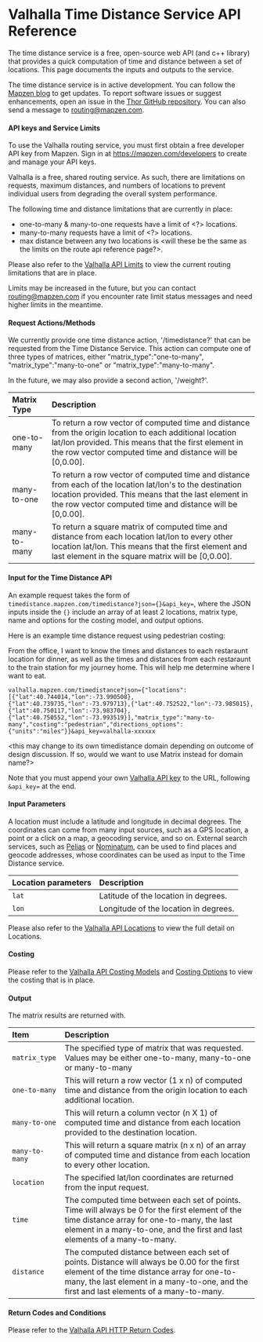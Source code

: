 
# Valhalla Time Distance Service API Reference

The time distance service is a free, open-source web API (and c++ library) that provides a quick computation of time and distance between a set of locations. This page documents the inputs and outputs to the service.

The time distance service is in active development. You can follow the [Mapzen blog](https://mapzen.com/blog) to get updates. To report software issues or suggest enhancements, open an issue in the [Thor GitHub repository](https://github.com/valhalla/thor/issues). You can also send a message to [routing@mapzen.com](mailto:routing@mapzen.com).
	
#### API keys and Service Limits

To use the Valhalla routing service, you must first obtain a free developer API key from Mapzen. Sign in at https://mapzen.com/developers to create and manage your API keys.

Valhalla is a free, shared routing service. As such, there are limitations on requests, maximum distances, and numbers of locations to prevent individual users from degrading the overall system performance.

The following time and distance limitations that are currently in place:

* one-to-many & many-to-one requests have a limit of <?> locations.
* many-to-many requests have a limit of <?> locations.
* max distance between any two locations is <will these be the same as the limits on the route api reference page?>.

Please also refer to the [Valhalla API Limits](https://mapzen.com/documentation/valhalla/api-reference/#api-keys-and-service-limits) to view the current routing limitations that are in place.

Limits may be increased in the future, but you can contact routing@mapzen.com if you encounter rate limit status messages and need higher limits in the meantime.

#### Request Actions/Methods

We currently provide one time distance action, '/timedistance?' that can be requested from the Time Distance Service.  This action can compute one of three types of matrices, either "matrix_type":"one-to-many", "matrix_type":"many-to-one" or "matrix_type":"many-to-many".  

In the future, we may also provide a second action, '/weight?'.

| Matrix Type | Description |
| :--------- | :----------- |
| one-to-many | To return a row vector of computed time and distance from the origin location to each additional location lat/lon provided. This means that the first element in the row vector computed time and distance will be [0,0.00]. |
| many-to-one | To return a row vector of computed time and distance from each of the location lat/lon's to the destination location provided. This means that the last element in the row vector computed time and distance will be [0,0.00]. |
| many-to-many | To return a square matrix of computed time and distance from each location lat/lon to every other location lat/lon.  This means that the first element and last element in the square matrix will be [0,0.00].  |


#### Input for the Time Distance API

An example request takes the form of `timedistance.mapzen.com/timedistance?json={}&api_key=`, where the JSON inputs inside the ``{}`` include an array of at least 2 locations, matrix type, name and options for the costing model, and output options.  <this may change to be the mapzen.com domain depending on outcome of design discussion>

Here is an example time distance request using pedestrian costing:

From the office, I want to know the times and distances to each restaraunt location for dinner, as well as the times and distances from each restaraunt to the train station for my journey home.  This will help me determine where I want to eat.

    valhalla.mapzen.com/timedistance?json={"locations":[{"lat":40.744014,"lon":-73.990508},{"lat":40.739735,"lon":-73.979713},{"lat":40.752522,"lon":-73.985015},{"lat":40.750117,"lon":-73.983704},{"lat":40.750552,"lon":-73.993519}],"matrix_type":"many-to-many","costing":"pedestrian","directions_options":{"units":"miles"}}&api_key=valhalla-xxxxxx
    
<this may change to its own timedistance domain depending on outcome of design discussion.  If so, would we want to use Matrix instead for domain name?>

Note that you must append your own [Valhalla API key](https://mapzen.com/developers) to the URL, following `&api_key=` at the end.

#### Input Parameters

A location must include a latitude and longitude in decimal degrees. The coordinates can come from many input sources, such as a GPS location, a point or a click on a map, a geocoding service, and so on. External search services, such as [Pelias](https://github.com/pelias) or [Nominatum](http://wiki.openstreetmap.org/wiki/Nominatim), can be used to find places and geocode addresses, whose coordinates can be used as input to the Time Distance service.

| Location parameters | Description |
| :--------- | :----------- |
| `lat` | Latitude of the location in degrees. |
| `lon` | Longitude of the location in degrees. |

Please also refer to the [Valhalla API Locations](https://mapzen.com/documentation/valhalla/api-reference/#locations) to view the full detail on Locations.

#### Costing

Please refer to the [Valhalla API Costing Models](https://mapzen.com/documentation/valhalla/api-reference/#costing-models) and [Costing Options](https://mapzen.com/documentation/valhalla/api-reference/#costing-options) to view the costing that is in place.

#### Output

The matrix results are returned with.

| Item | Description |
| :---- | :----------- |
| `matrix_type` | The specified type of matrix that was requested. Values may be either one-to-many, many-to-one or many-to-many |
| `one-to-many` | This will return a row vector (1 x n) of computed time and distance from the origin location to each additional location. |
| `many-to-one` | This will return a column vector (n X 1) of computed time and distance from each location provided to the destination location. |
| `many-to-many` | This will return a square matrix (n x n) of an array of computed time and distance from each location to every other location. |
| `location` | The specified lat/lon coordinates are returned from the input request. |
| `time` | The computed time between each set of points. Time will always be 0 for the first element of the time distance array for one-to-many, the last element in a many-to-one, and the first and last elements of a many-to-many.  |
| `distance` | The computed distance between each set of points. Distance will always be 0.00 for the first element of the time distance array for one-to-many, the last element in a many-to-one, and the first and last elements of a many-to-many. |

#### Return Codes and Conditions

Please refer to the [Valhalla API HTTP Return Codes](https://mapzen.com/documentation/valhalla/api-reference/#return-codes-and-conditions).
